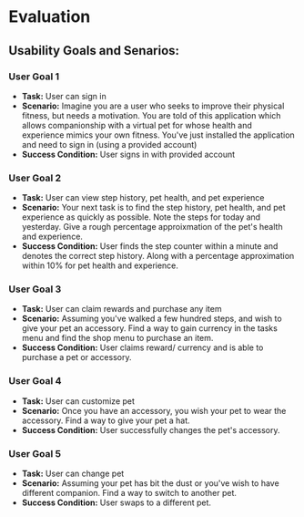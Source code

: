 # Evaluation

## Usability Goals and Senarios:

### User Goal 1
- **Task:** User can sign in
- **Scenario:** Imagine you are a user who seeks to improve their physical fitness, but needs a motivation.  You are told of this application which allows companionship with a virtual pet for whose health and experience mimics your own fitness.  You've just installed the application and need to sign in (using a provided account)
- **Success Condition:** User signs in with provided account

### User Goal 2
- **Task:** User can view step history, pet health, and pet experience
- **Scenario:** Your next task is to find the step history, pet health, and pet experience as quickly as possible.  Note the steps for today and yesterday.  Give a rough percentage approixmation of the pet's health and experience.
- **Success Condition:** User finds the step counter within a minute and denotes the correct step history.  Along with a percentage approximation within 10% for pet health and experience.

### User Goal 3
- **Task:** User can claim rewards and purchase any item
- **Scenario:** Assuming you've walked a few hundred steps, and wish to give your pet an accessory.  Find a way to gain currency in the tasks menu and find the shop menu to purchase an item.
- **Success Condition:** User claims reward/ currency and is able to purchase a pet or accessory.

### User Goal 4
- **Task:** User can customize pet
- **Scenario:** Once you have an accessory, you wish your pet to wear the accessory.  Find a way to give your pet a hat.
- **Success Condition:** User successfully changes the pet's accessory.

### User Goal 5
- **Task:** User can change pet
- **Scenario:** Assuming your pet has bit the dust or you've wish to have different companion.  Find a way to switch to another pet.
- **Success Condition:** User swaps to a different pet.

